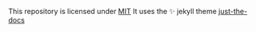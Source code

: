 This repository is licensed under [MIT](../LICENSE)
It uses the :sparkles: jekyll theme [just-the-docs](https://github.com/pmarsceill/just-the-docs)
